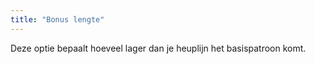 ```yaml
---
title: "Bonus lengte"
---
```


Deze optie bepaalt hoeveel lager dan je heuplijn het basispatroon komt.




